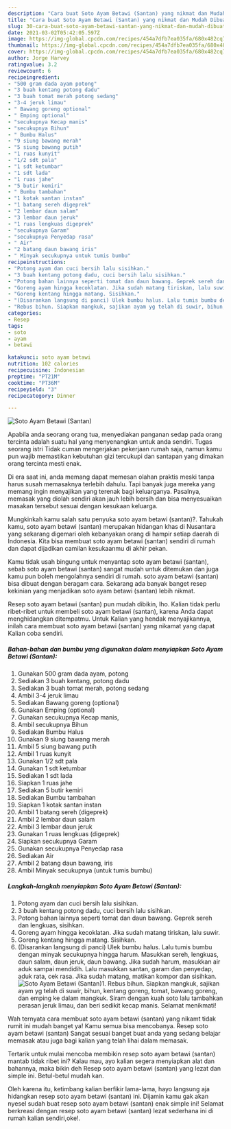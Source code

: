 ```yaml
---
description: "Cara buat Soto Ayam Betawi (Santan) yang nikmat dan Mudah Dibuat"
title: "Cara buat Soto Ayam Betawi (Santan) yang nikmat dan Mudah Dibuat"
slug: 30-cara-buat-soto-ayam-betawi-santan-yang-nikmat-dan-mudah-dibuat
date: 2021-03-02T05:42:05.597Z
image: https://img-global.cpcdn.com/recipes/454a7dfb7ea035fa/680x482cq70/soto-ayam-betawi-santan-foto-resep-utama.jpg
thumbnail: https://img-global.cpcdn.com/recipes/454a7dfb7ea035fa/680x482cq70/soto-ayam-betawi-santan-foto-resep-utama.jpg
cover: https://img-global.cpcdn.com/recipes/454a7dfb7ea035fa/680x482cq70/soto-ayam-betawi-santan-foto-resep-utama.jpg
author: Jorge Harvey
ratingvalue: 3.2
reviewcount: 6
recipeingredient:
- "500 gram dada ayam potong"
- "3 buah kentang potong dadu"
- "3 buah tomat merah potong sedang"
- "3-4 jeruk limau"
- " Bawang goreng optional"
- " Emping optional"
- "secukupnya Kecap manis"
- "secukupnya Bihun"
- " Bumbu Halus"
- "9 siung bawang merah"
- "5 siung bawang putih"
- "1 ruas kunyit"
- "1/2 sdt pala"
- "1 sdt ketumbar"
- "1 sdt lada"
- "1 ruas jahe"
- "5 butir kemiri"
- " Bumbu tambahan"
- "1 kotak santan instan"
- "1 batang sereh digeprek"
- "2 lembar daun salam"
- "3 lembar daun jeruk"
- "1 ruas lengkuas digeprek"
- "secukupnya Garam"
- "secukupnya Penyedap rasa"
- " Air"
- "2 batang daun bawang iris"
- " Minyak secukupnya untuk tumis bumbu"
recipeinstructions:
- "Potong ayam dan cuci bersih lalu sisihkan."
- "3 buah kentang potong dadu, cuci bersih lalu sisihkan."
- "Potong bahan lainnya seperti tomat dan daun bawang. Geprek sereh dan lengkuas, sisihkan."
- "Goreng ayam hingga kecoklatan. Jika sudah matang tiriskan, lalu suwir."
- "Goreng kentang hingga matang. Sisihkan."
- "(Disarankan langsung di panci) Ulek bumbu halus. Lalu tumis bumbu dengan minyak secukupnya hingga harum. Masukkan sereh, lengkuas, daun salam, daun jeruk, daun bawang. Jika sudah harum, masukkan air aduk sampai mendidih. Lalu masukkan santan, garam dan penyedap, aduk rata, cek rasa. Jika sudah matang, matikan kompor dan sisihkan."
- "Rebus bihun. Siapkan mangkuk, sajikan ayam yg telah di suwir, bihun, kentang goreng, tomat, bawang goreng, dan emping ke dalam mangkuk. Siram dengan kuah soto lalu tambahkan perasan jeruk limau, dan beri sedikit kecap manis. Selamat menikmati!"
categories:
- Resep
tags:
- soto
- ayam
- betawi

katakunci: soto ayam betawi 
nutrition: 102 calories
recipecuisine: Indonesian
preptime: "PT21M"
cooktime: "PT36M"
recipeyield: "3"
recipecategory: Dinner

---
```



![Soto Ayam Betawi (Santan)](https://img-global.cpcdn.com/recipes/454a7dfb7ea035fa/680x482cq70/soto-ayam-betawi-santan-foto-resep-utama.jpg)

Apabila anda seorang orang tua, menyediakan panganan sedap pada orang tercinta adalah suatu hal yang menyenangkan untuk anda sendiri. Tugas seorang istri Tidak cuman mengerjakan pekerjaan rumah saja, namun kamu pun wajib memastikan kebutuhan gizi tercukupi dan santapan yang dimakan orang tercinta mesti enak.

Di era  saat ini, anda memang dapat memesan olahan praktis meski tanpa harus susah memasaknya terlebih dahulu. Tapi banyak juga mereka yang memang ingin menyajikan yang terenak bagi keluarganya. Pasalnya, memasak yang diolah sendiri akan jauh lebih bersih dan bisa menyesuaikan masakan tersebut sesuai dengan kesukaan keluarga. 



Mungkinkah kamu salah satu penyuka soto ayam betawi (santan)?. Tahukah kamu, soto ayam betawi (santan) merupakan hidangan khas di Nusantara yang sekarang digemari oleh kebanyakan orang di hampir setiap daerah di Indonesia. Kita bisa membuat soto ayam betawi (santan) sendiri di rumah dan dapat dijadikan camilan kesukaanmu di akhir pekan.

Kamu tidak usah bingung untuk menyantap soto ayam betawi (santan), sebab soto ayam betawi (santan) sangat mudah untuk ditemukan dan juga kamu pun boleh mengolahnya sendiri di rumah. soto ayam betawi (santan) bisa dibuat dengan beragam cara. Sekarang ada banyak banget resep kekinian yang menjadikan soto ayam betawi (santan) lebih nikmat.

Resep soto ayam betawi (santan) pun mudah dibikin, lho. Kalian tidak perlu ribet-ribet untuk membeli soto ayam betawi (santan), karena Anda dapat menghidangkan ditempatmu. Untuk Kalian yang hendak menyajikannya, inilah cara membuat soto ayam betawi (santan) yang nikamat yang dapat Kalian coba sendiri.

<!--inarticleads1-->

##### Bahan-bahan dan bumbu yang digunakan dalam menyiapkan Soto Ayam Betawi (Santan):

1. Gunakan 500 gram dada ayam, potong
1. Sediakan 3 buah kentang, potong dadu
1. Sediakan 3 buah tomat merah, potong sedang
1. Ambil 3-4 jeruk limau
1. Sediakan  Bawang goreng (optional)
1. Gunakan  Emping (optional)
1. Gunakan secukupnya Kecap manis,
1. Ambil secukupnya Bihun
1. Sediakan  Bumbu Halus
1. Gunakan 9 siung bawang merah
1. Ambil 5 siung bawang putih
1. Ambil 1 ruas kunyit
1. Gunakan 1/2 sdt pala
1. Gunakan 1 sdt ketumbar
1. Sediakan 1 sdt lada
1. Siapkan 1 ruas jahe
1. Sediakan 5 butir kemiri
1. Sediakan  Bumbu tambahan
1. Siapkan 1 kotak santan instan
1. Ambil 1 batang sereh (digeprek)
1. Ambil 2 lembar daun salam
1. Ambil 3 lembar daun jeruk
1. Gunakan 1 ruas lengkuas (digeprek)
1. Siapkan secukupnya Garam
1. Gunakan secukupnya Penyedap rasa
1. Sediakan  Air
1. Ambil 2 batang daun bawang, iris
1. Ambil  Minyak secukupnya (untuk tumis bumbu)




<!--inarticleads2-->

##### Langkah-langkah menyiapkan Soto Ayam Betawi (Santan):

1. Potong ayam dan cuci bersih lalu sisihkan.
1. 3 buah kentang potong dadu, cuci bersih lalu sisihkan.
1. Potong bahan lainnya seperti tomat dan daun bawang. Geprek sereh dan lengkuas, sisihkan.
1. Goreng ayam hingga kecoklatan. Jika sudah matang tiriskan, lalu suwir.
1. Goreng kentang hingga matang. Sisihkan.
1. (Disarankan langsung di panci) Ulek bumbu halus. Lalu tumis bumbu dengan minyak secukupnya hingga harum. Masukkan sereh, lengkuas, daun salam, daun jeruk, daun bawang. Jika sudah harum, masukkan air aduk sampai mendidih. Lalu masukkan santan, garam dan penyedap, aduk rata, cek rasa. Jika sudah matang, matikan kompor dan sisihkan.
<img src="//assets-global.cpcdn.com/assets/icons/button_play-2c75c40dde080a61004c1f40b05d8f140eaff45d7e9e6481dc71c63d2e7c4909.png" alt="Soto Ayam Betawi (Santan)">1. Rebus bihun. Siapkan mangkuk, sajikan ayam yg telah di suwir, bihun, kentang goreng, tomat, bawang goreng, dan emping ke dalam mangkuk. Siram dengan kuah soto lalu tambahkan perasan jeruk limau, dan beri sedikit kecap manis. Selamat menikmati!




Wah ternyata cara membuat soto ayam betawi (santan) yang nikamt tidak rumit ini mudah banget ya! Kamu semua bisa mencobanya. Resep soto ayam betawi (santan) Sangat sesuai banget buat anda yang sedang belajar memasak atau juga bagi kalian yang telah lihai dalam memasak.

Tertarik untuk mulai mencoba membikin resep soto ayam betawi (santan) mantab tidak ribet ini? Kalau mau, ayo kalian segera menyiapkan alat dan bahannya, maka bikin deh Resep soto ayam betawi (santan) yang lezat dan simple ini. Betul-betul mudah kan. 

Oleh karena itu, ketimbang kalian berfikir lama-lama, hayo langsung aja hidangkan resep soto ayam betawi (santan) ini. Dijamin kamu gak akan nyesel sudah buat resep soto ayam betawi (santan) enak simple ini! Selamat berkreasi dengan resep soto ayam betawi (santan) lezat sederhana ini di rumah kalian sendiri,oke!.

